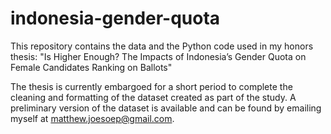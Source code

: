 # indonesia-gender-quota
This repository contains the data and the Python code used in my honors thesis: "Is Higher Enough? The Impacts of Indonesia’s Gender Quota on Female Candidates Ranking on Ballots"

The thesis is currently embargoed for a short period to complete the cleaning and formatting of the dataset created as part of the study. A preliminary version of the dataset is available and can be found by emailing myself at matthew.joesoep@gmail.com.
